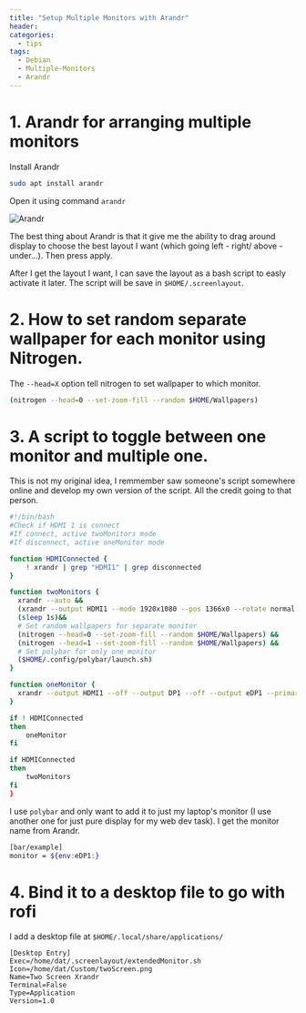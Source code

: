 ```yaml
---
title: "Setup Multiple Monitors with Arandr"
header:
categories:
  - tips
tags:
  - Debian
  - Multiple-Monitors
  - Arandr
---
```


# 1. Arandr for arranging multiple monitors

Install Arandr

```bash
sudo apt install arandr
```
Open it using command `arandr`

![Arandr]({{site.baseurl}}/images/arandr.png)

The best thing about Arandr is that it give me the ability to drag around display to choose the best layout I want (which going left - right/ above - under...). Then press apply.

After I get the layout I want, I can save the layout as a bash script to easly activate it later. The script will be save in `$HOME/.screenlayout`.

# 2. How to set random separate wallpaper for each monitor using Nitrogen. 

The `--head=X` option tell nitrogen to set wallpaper to which monitor.
```Bash
(nitrogen --head=0 --set-zoom-fill --random $HOME/Wallpapers)
```

# 3. A script to toggle between one monitor and multiple one.

This is not my original idea, I remmember saw someone's script somewhere online 
and develop my own version of the script. All the credit going to that person.

```bash
#!/bin/bash
#Check if HDMI 1 is connect
#If connect, active twoMonitors mode 
#If disconnect, active oneMonitor mode

function HDMIConnected {
    ! xrandr | grep "HDMI1" | grep disconnected
}

function twoMonitors {
  xrandr --auto &&
  (xrandr --output HDMI1 --mode 1920x1080 --pos 1366x0 --rotate normal --output DP1 --off --output eDP1 --primary --mode 1366x768 --pos 0x0 --rotate normal --output VIRTUAL1 --off) &&
  (sleep 1s)&&
  # Set random wallpapers for separate monitor
  (nitrogen --head=0 --set-zoom-fill --random $HOME/Wallpapers) &&
  (nitrogen --head=1 --set-zoom-fill --random $HOME/Wallpapers) &&
  # Set polybar for only one monitor
  ($HOME/.config/polybar/launch.sh)
}

function oneMonitor {
  xrandr --output HDMI1 --off --output DP1 --off --output eDP1 --primary --mode 1366x768 --pos 0x0 --rotate normal --output VIRTUAL1 --off
}

if ! HDMIConnected
then
    oneMonitor
fi

if HDMIConnected
then
    twoMonitors
fi
}

```

I use `polybar` and only want to add it to just my laptop's monitor (I use another one for just pure display for my web dev task). I get the monitor name from Arandr.

```bash
[bar/example]
monitor = ${env:eDP1:} 
```

# 4. Bind it to a desktop file to go with rofi

I add a desktop file at `$HOME/.local/share/applications/`

```
[Desktop Entry]
Exec=/home/dat/.screenlayout/extendedMonitor.sh
Icon=/home/dat/Custom/twoScreen.png
Name=Two Screen Xrandr
Terminal=False
Type=Application
Version=1.0
```

